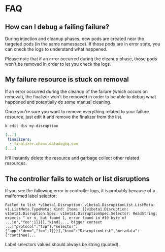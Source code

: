 # FAQ

## How can I debug a failing failure?

During injection and cleanup phases, new pods are created near the targeted pods (in the same namespace). If those pods are in error state, you can check the logs to understand what happened.

Please note that if an error occurred during the cleanup phase, those pods won't be removed in order to let you check the logs.

## My failure resource is stuck on removal

If an error occurred during the cleanup of the failure (which occurs on removal), the finalizer won't be removed in order to be able to debug what happened and potentially do some manual cleaning.

Once you're sure you want to remove everything related to your failure resource, just edit it and remove the finalizer from the list.

``` sh
k edit dis my-disruption
```

```yaml
[...]
 finalizers:
  - finalizer.chaos.datadoghq.com
[...]
```

It'll instantly delete the resource and garbage collect other related resources.

## The controller fails to watch or list disruptions

If you see the following error in controller logs, it is probably because of a malformed label selector:

```
Failed to list *v1beta1.Disruption: v1beta1.DisruptionList.ListMeta: v1.ListMeta.TypeMeta: Kind: Items: []v1beta1.Disruption: v1beta1.Disruption.Spec: v1beta1.DisruptionSpec.Selector: ReadString: expects " or n, but found 1, error found in #10 byte of ...|o","foo":1}}}],"kind|..., bigger context ...|"protocol":"tcp"},"selector":{"app":"demo","foo":1}}}],"kind":"DisruptionList","metadata":{"continue|...
```

Label selectors values should always be string (quoted).

